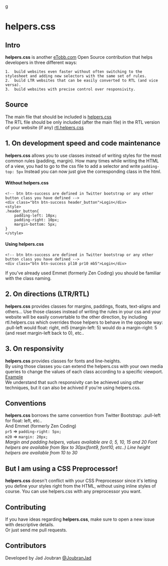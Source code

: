 g
# helpers.css


## Intro

**helpers.css** is another [eTobb.com](http://www.eTobb.com) Open Source contribution that helps developers in three different ways:

	1. 	build websites even faster without often switching to the stylesheet and adding new selectors with the same set of rules.
	2. 	build LTR websites that can be easily converted to RTL (and vice versa).
	3. 	build websites with precise control over responsivity.


## Source

The main file that should be included is [helpers.css](https://github.com/JadJoubran/helpers.css/blob/master/src/helpers.css)  
The RTL file should be only included (after the main file) in the RTL version of your website (if any) [rtl.helpers.css](https://github.com/JadJoubran/helpers.css/blob/master/src/rtl.helpers.css)


## 1. On development speed and code maintenance

**helpers.css** allows you to use classes instead of writing styles for the most common rules (padding, margin).
How many times while writing the HTML of a view, you had to go to the css file to add a selector and write `padding-top: 5px`
Instead you can now just give the corresponding class in the html.
#### Without helpers.css
	<!-- btn btn-success are defined in Twitter bootstrap or any other button class you have defined -->
	<div class="btn btn-success header_button">Login</div>
	<style>
	.header_button{
		padding-left: 10px;
		padding-right: 10px;
		margin-bottom: 5px;
	}
	</style>

#### Using helpers.css
	<!-- btn btn-success are defined in Twitter bootstrap or any other button class you have defined -->
	<div class="btn btn-success pl10 pr10 mb5">Login</div>

If you've already used Emmet (formerly Zen Coding) you should be familiar with the class naming.


## 2. On directions (LTR/RTL)

**helpers.css** provides classes for margins, paddings, floats, text-aligns and others... 
Use those classes instead of writing the rules in your css and your website will be easily convertable to the other direction, by including rtl.helpers.css which overrides those helpers to behave in the opposite way: .pull-left would float: right, ml5 (margin-left: 5) would do a margin-right: 5 (and reset margin-left back to 0), etc..


## 3. On responsivity

**helpers.css** provides classes for fonts and line-heights.  
By using those classes you can extend the helpers.css with your own media queries to change the values of each class according to a specific viewport. [Example](https://github.com/JadJoubran/helpers.css/blob/master/examples/responsive.css)  
We understand that such responsivity can be achieved using other techniques, but it can also be achived if you're using helpers.css.


## Conventions

**helpers.css** borrows the same convention from Twitter Bootstrap: .pull-left for float: left, etc..  
And Emmet (formerly Zen Coding)  
`pr5` => `padding-right: 5px;`  
`m20` => `margin: 20px;`  
_Margin and padding helpers, values available are 0, 5, 10, 15 and 20_
_Font helpers are available from 9px to 30px(font9, font10, etc..)_
_Line height helpers are available from 10 to 30_


## But I am using a CSS Preprocessor!

**helpers.css** doesn't conflict with your CSS Preprocessor since it's letting you define your styles right from the HTML, without using inline styles of course.
You can use helpers.css with any preprocessor you want.


## Contributing

If you have ideas regarding **helpers.css**, make sure to open a new issue with descriptive details.  
Or just send me pull requests.


## Contributors

Developed by Jad Joubran [@JoubranJad](https://twitter.com/joubranjad)